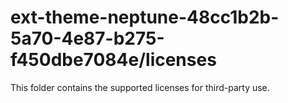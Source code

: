 # ext-theme-neptune-48cc1b2b-5a70-4e87-b275-f450dbe7084e/licenses

This folder contains the supported licenses for third-party use.
